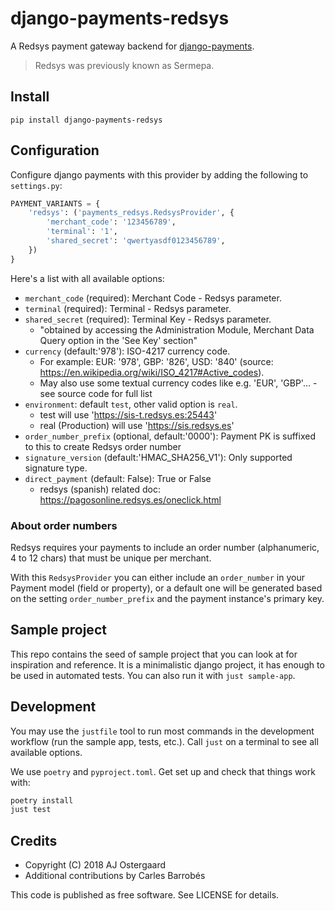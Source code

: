 # django-payments-redsys

A Redsys payment gateway backend for [django-payments](https://github.com/mirumee/django-payments).

> Redsys was previously known as Sermepa.

## Install

    pip install django-payments-redsys


## Configuration

Configure django payments with this provider by adding the following to `settings.py`:

```python
PAYMENT_VARIANTS = {
    'redsys': ('payments_redsys.RedsysProvider', {
        'merchant_code': '123456789',
        'terminal': '1',
        'shared_secret': 'qwertyasdf0123456789',
    })
}
```

Here's a list with all available options:

* `merchant_code` (required): Merchant Code - Redsys parameter.
* `terminal` (required): Terminal - Redsys parameter.
* `shared_secret` (required): Terminal Key - Redsys parameter.
  * "obtained by accessing the Administration Module, Merchant Data Query option in the 'See Key' section"
* `currency` (default:'978'): ISO-4217 currency code.
  * For example: EUR: '978', GBP: '826', USD: '840' (source: https://en.wikipedia.org/wiki/ISO_4217#Active_codes).
  * May also use some textual currency codes like e.g. 'EUR', 'GBP'... - see source code for full list
* `environment`: default `test`, other valid option is `real`.
  * test will use 'https://sis-t.redsys.es:25443'
  * real (Production) will use 'https://sis.redsys.es'
* `order_number_prefix` (optional, default:'0000'): Payment PK is suffixed to this to create Redsys order number
* `signature_version` (default:'HMAC_SHA256_V1'): Only supported signature type.
* `direct_payment` (default: False): True or False
  * redsys (spanish) related doc: https://pagosonline.redsys.es/oneclick.html


### About order numbers

Redsys requires your payments to include an order number (alphanumeric, 4 to 12 chars) that must be unique per merchant.

With this `RedsysProvider` you can either include an `order_number` in your Payment model (field or property), or a default one will be generated based on the setting `order_number_prefix` and the payment instance's primary key.


## Sample project

This repo contains the seed of sample project that you can look at for inspiration and reference. It is a minimalistic django project, it has enough to be used in automated tests. You can also run it with `just sample-app`.


## Development

You may use the `justfile` tool to run most commands in the development workflow (run the sample app, tests, etc.). Call `just` on a terminal to see all available options.

We use `poetry` and `pyproject.toml`. Get set up and check that things work with:

```sh
poetry install
just test
```

## Credits

 - Copyright (C) 2018 AJ Ostergaard
 - Additional contributions by Carles Barrobés

This code is published as free software. See LICENSE for details.
